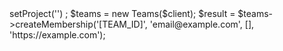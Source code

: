 <?php

use Appwrite\Client;
use Appwrite\Services\Teams;

$client = new Client();

$client
    ->setProject('')
;

$teams = new Teams($client);

$result = $teams->createMembership('[TEAM_ID]', 'email@example.com', [], 'https://example.com');